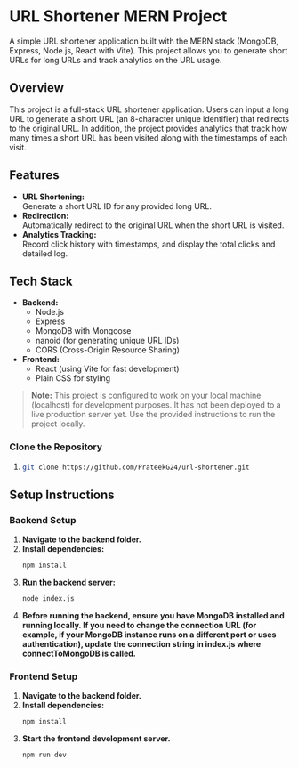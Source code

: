 # URL Shortener MERN Project

A simple URL shortener application built with the MERN stack (MongoDB, Express, Node.js, React with Vite). This project allows you to generate short URLs for long URLs and track analytics on the URL usage.



## Overview

This project is a full-stack URL shortener application. Users can input a long URL to generate a short URL (an 8-character unique identifier) that redirects to the original URL. In addition, the project provides analytics that track how many times a short URL has been visited along with the timestamps of each visit.

## Features

- **URL Shortening:**  
  Generate a short URL ID for any provided long URL.
- **Redirection:**  
  Automatically redirect to the original URL when the short URL is visited.
- **Analytics Tracking:**  
  Record click history with timestamps, and display the total clicks and detailed log.

## Tech Stack

- **Backend:**
  - Node.js
  - Express
  - MongoDB with Mongoose
  - nanoid (for generating unique URL IDs)
  - CORS (Cross-Origin Resource Sharing)
- **Frontend:**
  - React (using Vite for fast development)
  - Plain CSS for styling



> **Note:** This project is configured to work on your local machine (localhost) for development purposes. It has not been deployed to a live production server yet. Use the provided instructions to run the project locally.


### Clone the Repository
1.  ```bash
    git clone https://github.com/PrateekG24/url-shortener.git

## Setup Instructions

### Backend Setup
1. **Navigate to the backend folder.**
2. **Install dependencies:**
   ```bash
   npm install    
3. **Run the backend server:**
   ```bash
   node index.js
4. **Before running the backend, ensure you have MongoDB installed and running locally. If you need to change the connection URL (for example, if your MongoDB instance runs on a different port or uses authentication), update the connection string in index.js where connectToMongoDB is called.**
### Frontend Setup
1. **Navigate to the backend folder.**
2. **Install dependencies:**
   ```bash
   npm install
3. **Start the frontend development server.**
   ```bash
   npm run dev
